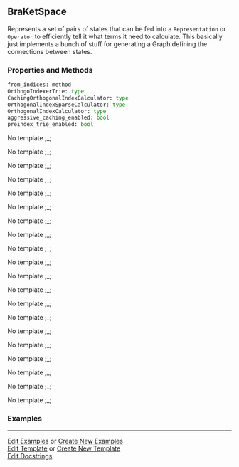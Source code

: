 ## <a id="Psience.BasisReps.StateSpaces.BraKetSpace">BraKetSpace</a>
Represents a set of pairs of states that can be fed into a `Representation` or `Operator`
to efficiently tell it what terms it need to calculate.
This basically just implements a bunch of stuff for generating a Graph defining
the connections between states.

### Properties and Methods
```python
from_indices: method
OrthogoIndexerTrie: type
CachingOrthogonalIndexCalculator: type
OrthogonalIndexSparseCalculator: type
OrthogonalIndexCalculator: type
aggressive_caching_enabled: bool
preindex_trie_enabled: bool
```
No template ;_;

No template ;_;

No template ;_;

No template ;_;

No template ;_;

No template ;_;

No template ;_;

No template ;_;

No template ;_;

No template ;_;

No template ;_;

No template ;_;

No template ;_;

No template ;_;

No template ;_;

No template ;_;

No template ;_;

No template ;_;

No template ;_;

No template ;_;

### Examples


___

[Edit Examples](https://github.com/McCoyGroup/Psience/edit/edit/ci/examples/ci/docs/Psience/BasisReps/StateSpaces/BraKetSpace.md) or 
[Create New Examples](https://github.com/McCoyGroup/Psience/new/edit/?filename=ci/examples/ci/docs/Psience/BasisReps/StateSpaces/BraKetSpace.md) <br/>
[Edit Template](https://github.com/McCoyGroup/Psience/edit/edit/ci/docs/ci/docs/Psience/BasisReps/StateSpaces/BraKetSpace.md) or 
[Create New Template](https://github.com/McCoyGroup/Psience/new/edit/?filename=ci/docs/templates/ci/docs/Psience/BasisReps/StateSpaces/BraKetSpace.md) <br/>
[Edit Docstrings](https://github.com/McCoyGroup/Psience/edit/edit/Psience/BasisReps/StateSpaces.py?message=Update%20Docs)